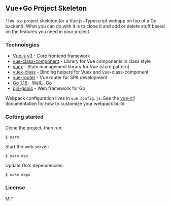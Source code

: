 ## Vue+Go Project Skeleton
This is a project skeleton for a Vue.js+Typescript webapp on top of a Go backend. 
What you can do with it is to clone it and add or delete stuff based on the features you need in your project.   

### Technologies 

- [Vue.js v3](https://v3.vuejs.org/) - Core frontend framework
- [vue-class-component](https://class-component.vuejs.org/) - Library for Vue components in class style
- [vuex](https://vuex.vuejs.org/) - State management library for Vue (store pattern)
- [vuex-class](https://github.com/ktsn/vuex-class) - Binding helpers for Vuex and vue-class-component
- [vue-router](https://router.vuejs.org/) - Vue router for SPA development
- [Go 1.16](https://github.com/golang/go) - Well... Go
- [gin-gonic](https://github.com/gin-gonic/gin) - Web framework for Go

Webpack configuration lives in `vue.config.js`. See the [vue-cli](https://cli.vuejs.org/guide/) documentation 
for how to customize your webpack build.
  

### Getting started

Clone the project, then run:
```
$ yarn
```

Start the web server:
```
$ yarn dev
```

Update Go's dependencies:
```
$ make deps
```

### License
MIT